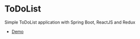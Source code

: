 # ToDoList
Simple ToDoList application with Spring Boot, ReactJS and Redux
- [Demo](todolist00.herokuapp.com)
